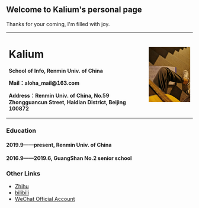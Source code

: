 ## Welcome to Kalium's personal page
Thanks for your coming, I'm filled with joy.

<table border="0">
  <tr>
    <td width="75%">
      <h1>Kalium</h1>
      <p><b>School of Info, Renmin Univ. of China</b></p>
      <p><b>Mail：aloha_mail@163.com</b></p>
      <p><b>Address：Renmin Univ. of China, No.59 Zhongguancun Street, Haidian District, Beijing 100872</b></p>
    </td>
    <td width="25%">
      <img src="/IMG_20190921_194229.jpg" width="100%">     
    </td>
  </tr>
</table>

### Education
#### 2019.9——present, Renmin Univ. of China

#### 2016.9——2019.6, GuangShan No.2 senior school


### Other Links
  - [Zhihu](https://zhihu.com/people/alohakalium)
  - [bilibili](https://b23.tv/Sple1b)
  - [WeChat Official Account](https://mp.weixin.qq.com/mp/profile_ext?action=home&__biz=MzI1NjMzMjg1OQ==&scene=124&uin=&key=&devicetype=Windows+10+x64&version=63010043&lang=zh_CN&a8scene=7&fontgear=2)

